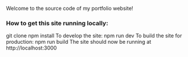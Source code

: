 Welcome to the source code of my portfolio website!

### How to get this site running locally:

git clone
npm install
To develop the site: npm run dev
To build the site for production: npm run build
The site should now be running at http://localhost:3000
